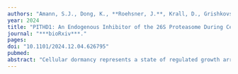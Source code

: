 ```yaml
---
authors: "Amann, S.J., Dong, K., **Roehsner, J.**, Krall, D., Grishkovskaya, I., Kotisch, H., Schleiffer, A., Roitinger, E., **Pauli, A.**, Martin, A., Haselbach, D."
year: 2024
title: "PITHD1: An Endogenous Inhibitor of the 26S Proteasome During Cellular Dormancy"
journal: "***bioRxiv***."
pages: 
doi: "10.1101/2024.12.04.626795"
pubmed: 
abstract: "Cellular dormancy represents a state of regulated growth arrest essential for diverse biological processes, from reproduction to cancer progression. While mechanisms controlling protein synthesis in dormant cells have been identified, how cells regulate protein degradation during dormancy remains unclear. Using zebrafish oocytes, eggs and embryos as a model system, we discovered PITHD1 as an endogenous inhibitor of the 26S proteasome. Our high-resolution cryoEM structure reveals that PITHD1 simultaneously blocks three crucial functional sites on the 19S regulatory particle which are required for ubiquitin recognition, processing, and substrate translocation. This triple-lock mechanism effectively prevents protein degradation in dormant cells. Given PITHD1’s evolutionary conservation across species, this mechanism likely represents a general strategy for reversible proteasome regulation during cellular dormancy. Our findings establish a new paradigm for controlling proteostasis in quiescent states."
---
```

